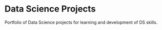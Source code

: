 # Data Science Projects
 Portfolio of Data Science projects for learning and development of DS skills.

